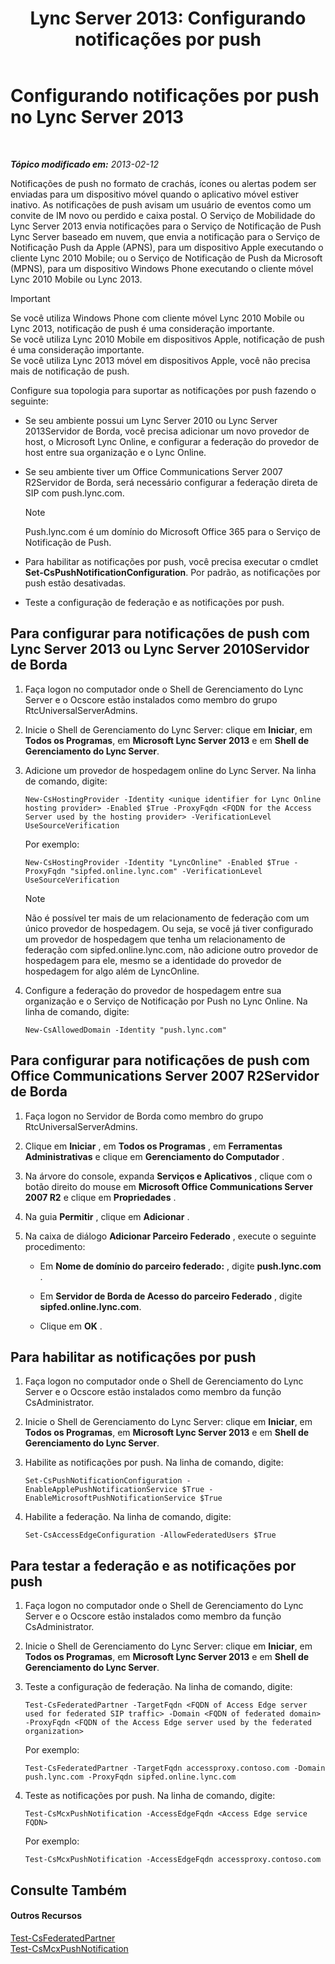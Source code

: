 ﻿---
title: 'Lync Server 2013: Configurando notificações por push'
TOCTitle: Configurando notificações por push
ms:assetid: d77f2c06-0fe6-45d5-8f08-808ab871b3e0
ms:mtpsurl: https://technet.microsoft.com/pt-br/library/Hh690047(v=OCS.15)
ms:contentKeyID: 49308265
ms.date: 05/19/2016
mtps_version: v=OCS.15
ms.translationtype: HT
---

# Configurando notificações por push no Lync Server 2013

 

_**Tópico modificado em:** 2013-02-12_

Notificações de push no formato de crachás, ícones ou alertas podem ser enviadas para um dispositivo móvel quando o aplicativo móvel estiver inativo. As notificações de push avisam um usuário de eventos como um convite de IM novo ou perdido e caixa postal. O Serviço de Mobilidade do Lync Server 2013 envia notificações para o Serviço de Notificação de Push Lync Server baseado em nuvem, que envia a notificação para o Serviço de Notificação Push da Apple (APNS), para um dispositivo Apple executando o cliente Lync 2010 Mobile; ou o Serviço de Notificação de Push da Microsoft (MPNS), para um dispositivo Windows Phone executando o cliente móvel Lync 2010 Mobile ou Lync 2013.

> [!important]  
> Se você utiliza Windows Phone com cliente móvel Lync 2010 Mobile ou Lync 2013, notificação de push é uma consideração importante.<br />Se você utiliza Lync 2010 Mobile em dispositivos Apple, notificação de push é uma consideração importante.<br />Se você utiliza Lync 2013 móvel em dispositivos Apple, você não precisa mais de notificação de push.

Configure sua topologia para suportar as notificações por push fazendo o seguinte:

  - Se seu ambiente possui um Lync Server 2010 ou Lync Server 2013Servidor de Borda, você precisa adicionar um novo provedor de host, o Microsoft Lync Online, e configurar a federação do provedor de host entre sua organização e o Lync Online.

  - Se seu ambiente tiver um Office Communications Server 2007 R2Servidor de Borda, será necessário configurar a federação direta de SIP com push.lync.com.
    
    > [!note]  
    > Push.lync.com é um domínio do Microsoft Office 365 para o Serviço de Notificação de Push.

  - Para habilitar as notificações por push, você precisa executar o cmdlet **Set-CsPushNotificationConfiguration**. Por padrão, as notificações por push estão desativadas.

  - Teste a configuração de federação e as notificações por push.

## Para configurar para notificações de push com Lync Server 2013 ou Lync Server 2010Servidor de Borda

1.  Faça logon no computador onde o Shell de Gerenciamento do Lync Server e o Ocscore estão instalados como membro do grupo RtcUniversalServerAdmins.

2.  Inicie o Shell de Gerenciamento do Lync Server: clique em **Iniciar**, em **Todos os Programas**, em **Microsoft Lync Server 2013** e em **Shell de Gerenciamento do Lync Server**.

3.  Adicione um provedor de hospedagem online do Lync Server. Na linha de comando, digite:
    
        New-CsHostingProvider -Identity <unique identifier for Lync Online hosting provider> -Enabled $True -ProxyFqdn <FQDN for the Access Server used by the hosting provider> -VerificationLevel UseSourceVerification
    
    Por exemplo:
    
        New-CsHostingProvider -Identity "LyncOnline" -Enabled $True -ProxyFqdn "sipfed.online.lync.com" -VerificationLevel UseSourceVerification
    
    > [!note]  
    > Não é possível ter mais de um relacionamento de federação com um único provedor de hospedagem. Ou seja, se você já tiver configurado um provedor de hospedagem que tenha um relacionamento de federação com sipfed.online.lync.com, não adicione outro provedor de hospedagem para ele, mesmo se a identidade do provedor de hospedagem for algo além de LyncOnline.

4.  Configure a federação do provedor de hospedagem entre sua organização e o Serviço de Notificação por Push no Lync Online. Na linha de comando, digite:
    
        New-CsAllowedDomain -Identity "push.lync.com"

## Para configurar para notificações de push com Office Communications Server 2007 R2Servidor de Borda

1.  Faça logon no Servidor de Borda como membro do grupo RtcUniversalServerAdmins.

2.  Clique em **Iniciar** , em **Todos os Programas** , em **Ferramentas Administrativas** e clique em **Gerenciamento do Computador** .

3.  Na árvore do console, expanda **Serviços e Aplicativos** , clique com o botão direito do mouse em **Microsoft Office Communications Server 2007 R2** e clique em **Propriedades** .

4.  Na guia **Permitir** , clique em **Adicionar** .

5.  Na caixa de diálogo **Adicionar Parceiro Federado** , execute o seguinte procedimento:
    
      - Em **Nome de domínio do parceiro federado:** , digite **push.lync.com** .
    
      - Em **Servidor de Borda de Acesso do parceiro Federado** , digite **sipfed.online.lync.com**.
    
      - Clique em **OK** .

## Para habilitar as notificações por push

1.  Faça logon no computador onde o Shell de Gerenciamento do Lync Server e o Ocscore estão instalados como membro da função CsAdministrator.

2.  Inicie o Shell de Gerenciamento do Lync Server: clique em **Iniciar**, em **Todos os Programas**, em **Microsoft Lync Server 2013** e em **Shell de Gerenciamento do Lync Server**.

3.  Habilite as notificações por push. Na linha de comando, digite:
    
        Set-CsPushNotificationConfiguration -EnableApplePushNotificationService $True -EnableMicrosoftPushNotificationService $True

4.  Habilite a federação. Na linha de comando, digite:
    
        Set-CsAccessEdgeConfiguration -AllowFederatedUsers $True

## Para testar a federação e as notificações por push

1.  Faça logon no computador onde o Shell de Gerenciamento do Lync Server e o Ocscore estão instalados como membro da função CsAdministrator.

2.  Inicie o Shell de Gerenciamento do Lync Server: clique em **Iniciar**, em **Todos os Programas**, em **Microsoft Lync Server 2013** e em **Shell de Gerenciamento do Lync Server**.

3.  Teste a configuração de federação. Na linha de comando, digite:
    
        Test-CsFederatedPartner -TargetFqdn <FQDN of Access Edge server used for federated SIP traffic> -Domain <FQDN of federated domain> -ProxyFqdn <FQDN of the Access Edge server used by the federated organization>
    
    Por exemplo:
    
        Test-CsFederatedPartner -TargetFqdn accessproxy.contoso.com -Domain push.lync.com -ProxyFqdn sipfed.online.lync.com

4.  Teste as notificações por push. Na linha de comando, digite:
    
        Test-CsMcxPushNotification -AccessEdgeFqdn <Access Edge service FQDN>
    
    Por exemplo:
    
        Test-CsMcxPushNotification -AccessEdgeFqdn accessproxy.contoso.com

## Consulte Também

#### Outros Recursos

[Test-CsFederatedPartner](https://docs.microsoft.com/en-us/powershell/module/skype/Test-CsFederatedPartner)  
[Test-CsMcxPushNotification](https://docs.microsoft.com/en-us/powershell/module/skype/Test-CsMcxPushNotification)

